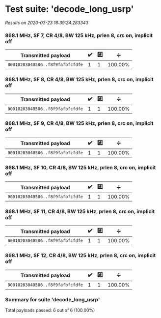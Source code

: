 # Test suite: 'decode_long_usrp'

*Results on 2020-03-23 16:39:24.283343*

### 868.1 MHz, SF 7, CR 4/8, BW 125 kHz, prlen 8, crc on, implicit off

Transmitted payload | :heavy_check_mark: | :hash: | :heavy_division_sign:
--- | --- | --- | ---
`00010203040506..f8f9fafbfcfdfe` |   1 |   1 | 100.00%

### 868.1 MHz, SF 8, CR 4/8, BW 125 kHz, prlen 8, crc on, implicit off

Transmitted payload | :heavy_check_mark: | :hash: | :heavy_division_sign:
--- | --- | --- | ---
`00010203040506..f8f9fafbfcfdfe` |   1 |   1 | 100.00%

### 868.1 MHz, SF 9, CR 4/8, BW 125 kHz, prlen 8, crc on, implicit off

Transmitted payload | :heavy_check_mark: | :hash: | :heavy_division_sign:
--- | --- | --- | ---
`00010203040506..f8f9fafbfcfdfe` |   1 |   1 | 100.00%

### 868.1 MHz, SF 10, CR 4/8, BW 125 kHz, prlen 8, crc on, implicit off

Transmitted payload | :heavy_check_mark: | :hash: | :heavy_division_sign:
--- | --- | --- | ---
`00010203040506..f8f9fafbfcfdfe` |   1 |   1 | 100.00%

### 868.1 MHz, SF 11, CR 4/8, BW 125 kHz, prlen 8, crc on, implicit off

Transmitted payload | :heavy_check_mark: | :hash: | :heavy_division_sign:
--- | --- | --- | ---
`00010203040506..f8f9fafbfcfdfe` |   1 |   1 | 100.00%

### 868.1 MHz, SF 12, CR 4/8, BW 125 kHz, prlen 8, crc on, implicit off

Transmitted payload | :heavy_check_mark: | :hash: | :heavy_division_sign:
--- | --- | --- | ---
`00010203040506..f8f9fafbfcfdfe` |   1 |   1 | 100.00%

### Summary for suite 'decode_long_usrp'

Total payloads passed: 6 out of 6 (100.00%)


